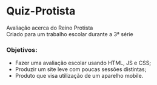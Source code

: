 # Quiz-Protista
Avaliação acerca do Reino Protista <br>
Criado para um trabalho escolar durante a 3ª série <br>
### Objetivos:
- Fazer uma avaliação escolar usando HTML, JS e CSS; <br>
- Produzir um site leve com poucas sessões distintas; <br>
- Produto que visa utilização de um aparelho mobile. <br>
<br>

